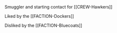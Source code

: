 Smuggler and starting contact for [[CREW-Hawkers]]

Liked by the [[FACTION-Dockers]]

Disliked by the [[FACTION-Bluecoats]]
